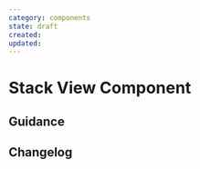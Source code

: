 ```yaml
---
category: components
state: draft
created: 
updated: 
---
```


# Stack View Component

## Guidance

## Changelog
